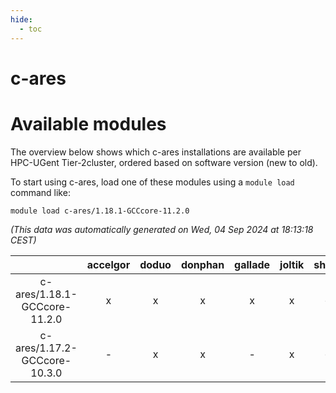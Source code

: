 ```yaml
---
hide:
  - toc
---
```


c-ares
======

# Available modules


The overview below shows which c-ares installations are available per HPC-UGent Tier-2cluster, ordered based on software version (new to old).

To start using c-ares, load one of these modules using a `module load` command like:

```shell
module load c-ares/1.18.1-GCCcore-11.2.0
```

*(This data was automatically generated on Wed, 04 Sep 2024 at 18:13:18 CEST)*  

| |accelgor|doduo|donphan|gallade|joltik|shinx|skitty|
| :---: | :---: | :---: | :---: | :---: | :---: | :---: | :---: |
|c-ares/1.18.1-GCCcore-11.2.0|x|x|x|x|x|-|x|
|c-ares/1.17.2-GCCcore-10.3.0|-|x|x|-|x|-|x|
